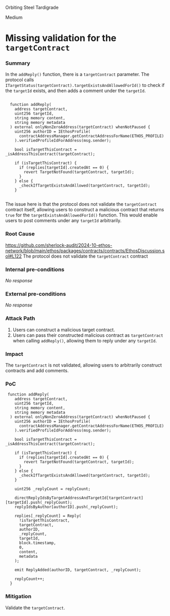 Orbiting Steel Tardigrade

Medium

# Missing validation for the `targetContract`

### Summary

In the `addReply()` function, there is a `targetContract` parameter. The protocol calls `ITargetStatus(targetContract).targetExistsAndAllowedForId()` to check if the `targetId` exists, and then adds a comment under the `targetId`. 
```solidity

  function addReply(
    address targetContract,
    uint256 targetId,
    string memory content,
    string memory metadata
  ) external onlyNonZeroAddress(targetContract) whenNotPaused {
    uint256 authorID = IEthosProfile(
      contractAddressManager.getContractAddressForName(ETHOS_PROFILE)
    ).verifiedProfileIdForAddress(msg.sender);

    bool isTargetThisContract = _isAddressThisContract(targetContract);

    if (isTargetThisContract) {
      if (replies[targetId].createdAt == 0) {
        revert TargetNotFound(targetContract, targetId);
      }
    } else {
      _checkIfTargetExistsAndAllowed(targetContract, targetId);
    }


```

The issue here is that the protocol does not validate the `targetContract` contract itself, allowing users to construct a malicious contract that returns `true` for the `targetExistsAndAllowedForId()` function. This would enable users to post comments under any `targetId` arbitrarily.

### Root Cause

https://github.com/sherlock-audit/2024-10-ethos-network/blob/main/ethos/packages/contracts/contracts/EthosDiscussion.sol#L122
The protocol does not validate the `targetContract` contract

### Internal pre-conditions

_No response_

### External pre-conditions

_No response_

### Attack Path

1. Users can construct a malicious target contract.  
2. Users can pass their constructed malicious contract as `targetContract` when calling `addReply()`, allowing them to reply under any `targetId`.

### Impact

The `targetContract` is not validated, allowing users to arbitrarily construct contracts and add comments.

### PoC

```solidity
 function addReply(
    address targetContract,
    uint256 targetId,
    string memory content,
    string memory metadata
  ) external onlyNonZeroAddress(targetContract) whenNotPaused {
    uint256 authorID = IEthosProfile(
      contractAddressManager.getContractAddressForName(ETHOS_PROFILE)
    ).verifiedProfileIdForAddress(msg.sender);

    bool isTargetThisContract = _isAddressThisContract(targetContract);

    if (isTargetThisContract) {
      if (replies[targetId].createdAt == 0) {
        revert TargetNotFound(targetContract, targetId);
      }
    } else {
      _checkIfTargetExistsAndAllowed(targetContract, targetId);
    }

    uint256 _replyCount = replyCount;

    directReplyIdsByTargetAddressAndTargetId[targetContract][targetId].push(_replyCount);
    replyIdsByAuthor[authorID].push(_replyCount);

    replies[_replyCount] = Reply(
      !isTargetThisContract,
      targetContract,
      authorID,
      _replyCount,
      targetId,
      block.timestamp,
      0,
      content,
      metadata
    );

    emit ReplyAdded(authorID, targetContract, _replyCount);

    replyCount++;
  }
```

### Mitigation

Validate the `targetContract`.